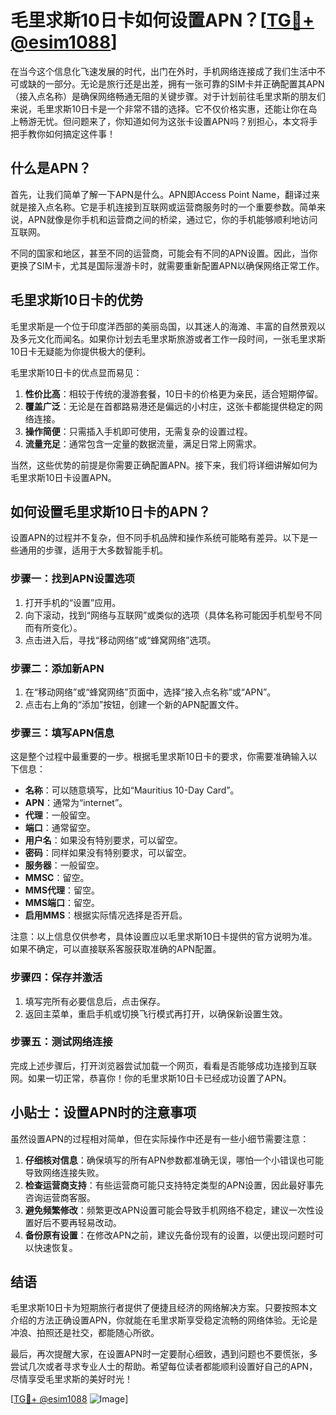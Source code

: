 # 毛里求斯10日卡如何设置APN？[[TG💪+ @esim1088](https://t.me/s/esim1088)]

在当今这个信息化飞速发展的时代，出门在外时，手机网络连接成了我们生活中不可或缺的一部分。无论是旅行还是出差，拥有一张可靠的SIM卡并正确配置其APN（接入点名称）是确保网络畅通无阻的关键步骤。对于计划前往毛里求斯的朋友们来说，毛里求斯10日卡是一个非常不错的选择。它不仅价格实惠，还能让你在岛上畅游无忧。但问题来了，你知道如何为这张卡设置APN吗？别担心，本文将手把手教你如何搞定这件事！

## 什么是APN？

首先，让我们简单了解一下APN是什么。APN即Access Point Name，翻译过来就是接入点名称。它是手机连接到互联网或运营商服务时的一个重要参数。简单来说，APN就像是你手机和运营商之间的桥梁，通过它，你的手机能够顺利地访问互联网。

不同的国家和地区，甚至不同的运营商，可能会有不同的APN设置。因此，当你更换了SIM卡，尤其是国际漫游卡时，就需要重新配置APN以确保网络正常工作。

## 毛里求斯10日卡的优势

毛里求斯是一个位于印度洋西部的美丽岛国，以其迷人的海滩、丰富的自然景观以及多元文化而闻名。如果你计划去毛里求斯旅游或者工作一段时间，一张毛里求斯10日卡无疑能为你提供极大的便利。

毛里求斯10日卡的优点显而易见：

1. **性价比高**：相较于传统的漫游套餐，10日卡的价格更为亲民，适合短期停留。
2. **覆盖广泛**：无论是在首都路易港还是偏远的小村庄，这张卡都能提供稳定的网络连接。
3. **操作简便**：只需插入手机即可使用，无需复杂的设置过程。
4. **流量充足**：通常包含一定量的数据流量，满足日常上网需求。

当然，这些优势的前提是你需要正确配置APN。接下来，我们将详细讲解如何为毛里求斯10日卡设置APN。

## 如何设置毛里求斯10日卡的APN？

设置APN的过程并不复杂，但不同手机品牌和操作系统可能略有差异。以下是一些通用的步骤，适用于大多数智能手机。

### 步骤一：找到APN设置选项

1. 打开手机的“设置”应用。
2. 向下滚动，找到“网络与互联网”或类似的选项（具体名称可能因手机型号不同而有所变化）。
3. 点击进入后，寻找“移动网络”或“蜂窝网络”选项。

### 步骤二：添加新APN

1. 在“移动网络”或“蜂窝网络”页面中，选择“接入点名称”或“APN”。
2. 点击右上角的“添加”按钮，创建一个新的APN配置文件。

### 步骤三：填写APN信息

这是整个过程中最重要的一步。根据毛里求斯10日卡的要求，你需要准确输入以下信息：

- **名称**：可以随意填写，比如“Mauritius 10-Day Card”。
- **APN**：通常为“internet”。
- **代理**：一般留空。
- **端口**：通常留空。
- **用户名**：如果没有特别要求，可以留空。
- **密码**：同样如果没有特别要求，可以留空。
- **服务器**：一般留空。
- **MMSC**：留空。
- **MMS代理**：留空。
- **MMS端口**：留空。
- **启用MMS**：根据实际情况选择是否开启。

注意：以上信息仅供参考，具体设置应以毛里求斯10日卡提供的官方说明为准。如果不确定，可以直接联系客服获取准确的APN配置。

### 步骤四：保存并激活

1. 填写完所有必要信息后，点击保存。
2. 返回主菜单，重启手机或切换飞行模式再打开，以确保新设置生效。

### 步骤五：测试网络连接

完成上述步骤后，打开浏览器尝试加载一个网页，看看是否能够成功连接到互联网。如果一切正常，恭喜你！你的毛里求斯10日卡已经成功设置了APN。

## 小贴士：设置APN时的注意事项

虽然设置APN的过程相对简单，但在实际操作中还是有一些小细节需要注意：

1. **仔细核对信息**：确保填写的所有APN参数都准确无误，哪怕一个小错误也可能导致网络连接失败。
2. **检查运营商支持**：有些运营商可能只支持特定类型的APN设置，因此最好事先咨询运营商客服。
3. **避免频繁修改**：频繁更改APN设置可能会导致手机网络不稳定，建议一次性设置好后不要再轻易改动。
4. **备份原有设置**：在修改APN之前，建议先备份现有的设置，以便出现问题时可以快速恢复。

## 结语

毛里求斯10日卡为短期旅行者提供了便捷且经济的网络解决方案。只要按照本文介绍的方法正确设置APN，你就能在毛里求斯享受稳定流畅的网络体验。无论是冲浪、拍照还是社交，都能随心所欲。

最后，再次提醒大家，在设置APN时一定要耐心细致，遇到问题也不要慌张，多尝试几次或者寻求专业人士的帮助。希望每位读者都能顺利设置好自己的APN，尽情享受毛里求斯的美好时光！

[[TG💪+ @esim1088](https://t.me/s/esim1088) ![Image](https://i.postimg.cc/4NQfJmqS/Snipaste-2025-05-13-00-14-12.png)]